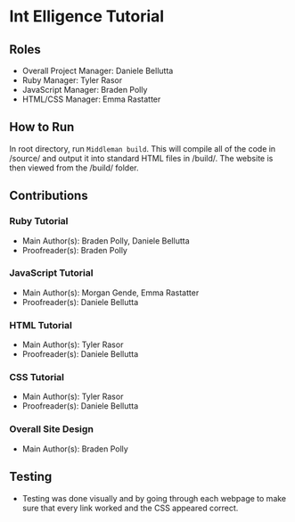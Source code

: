 # Int Elligence Tutorial

## Roles
* Overall Project Manager: Daniele Bellutta
* Ruby Manager: Tyler Rasor
* JavaScript Manager: Braden Polly
* HTML/CSS Manager: Emma Rastatter

## How to Run
In root directory, run `Middleman build`. This will compile all of the code in /source/ and output it into standard HTML files in /build/. The website is then viewed from the /build/ folder.

## Contributions
### Ruby Tutorial
* Main Author(s): Braden Polly, Daniele Bellutta
* Proofreader(s): Braden Polly

### JavaScript Tutorial
* Main Author(s): Morgan Gende, Emma Rastatter
* Proofreader(s): Daniele Bellutta

### HTML Tutorial
* Main Author(s): Tyler Rasor
* Proofreader(s): Daniele Bellutta

### CSS Tutorial
* Main Author(s): Tyler Rasor
* Proofreader(s): Daniele Bellutta

### Overall Site Design
* Main Author(s): Braden Polly

## Testing
* Testing was done visually and by going through each webpage to make sure that every link worked and the CSS appeared correct.
